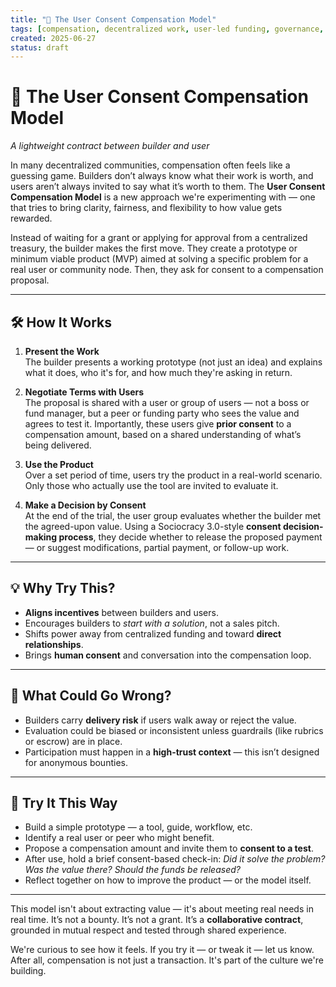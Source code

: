 ```yaml
---
title: "🧾 The User Consent Compensation Model"
tags: [compensation, decentralized work, user-led funding, governance, consent decision-making]
created: 2025-06-27
status: draft
---
```


# 🧾 The User Consent Compensation Model  
*A lightweight contract between builder and user*

In many decentralized communities, compensation often feels like a guessing game. Builders don’t always know what their work is worth, and users aren’t always invited to say what it’s worth to them. The **User Consent Compensation Model** is a new approach we're experimenting with — one that tries to bring clarity, fairness, and flexibility to how value gets rewarded.

Instead of waiting for a grant or applying for approval from a centralized treasury, the builder makes the first move. They create a prototype or minimum viable product (MVP) aimed at solving a specific problem for a real user or community node. Then, they ask for consent to a compensation proposal.

---

## 🛠 How It Works

1. **Present the Work**  
   The builder presents a working prototype (not just an idea) and explains what it does, who it's for, and how much they're asking in return.

2. **Negotiate Terms with Users**  
   The proposal is shared with a user or group of users — not a boss or fund manager, but a peer or funding party who sees the value and agrees to test it. Importantly, these users give **prior consent** to a compensation amount, based on a shared understanding of what’s being delivered.

3. **Use the Product**  
   Over a set period of time, users try the product in a real-world scenario. Only those who actually use the tool are invited to evaluate it.

4. **Make a Decision by Consent**  
   At the end of the trial, the user group evaluates whether the builder met the agreed-upon value. Using a Sociocracy 3.0-style **consent decision-making process**, they decide whether to release the proposed payment — or suggest modifications, partial payment, or follow-up work.

---

## 💡 Why Try This?

- **Aligns incentives** between builders and users.
- Encourages builders to *start with a solution*, not a sales pitch.
- Shifts power away from centralized funding and toward **direct relationships**.
- Brings **human consent** and conversation into the compensation loop.

---

## 🛑 What Could Go Wrong?

- Builders carry **delivery risk** if users walk away or reject the value.
- Evaluation could be biased or inconsistent unless guardrails (like rubrics or escrow) are in place.
- Participation must happen in a **high-trust context** — this isn’t designed for anonymous bounties.

---

## 🧪 Try It This Way

- Build a simple prototype — a tool, guide, workflow, etc.
- Identify a real user or peer who might benefit.
- Propose a compensation amount and invite them to **consent to a test**.
- After use, hold a brief consent-based check-in: *Did it solve the problem? Was the value there? Should the funds be released?*
- Reflect together on how to improve the product — or the model itself.

---

This model isn't about extracting value — it's about meeting real needs in real time. It’s not a bounty. It’s not a grant. It’s a **collaborative contract**, grounded in mutual respect and tested through shared experience.

We're curious to see how it feels. If you try it — or tweak it — let us know. After all, compensation is not just a transaction. It's part of the culture we're building.